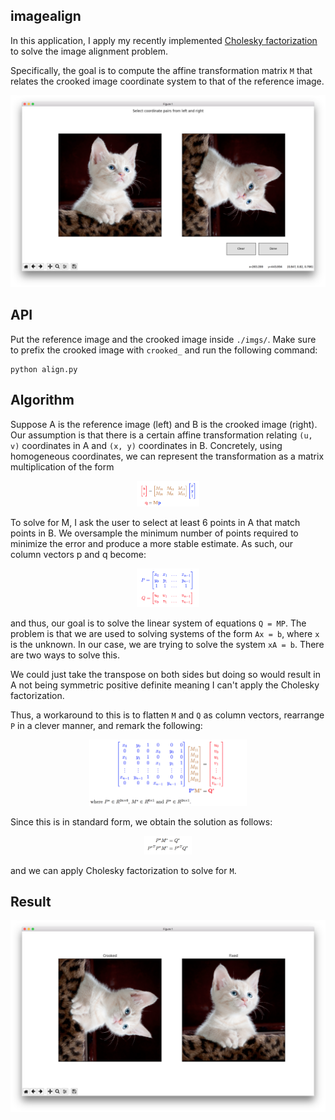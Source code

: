 ## imagealign

In this application, I apply my recently implemented [Cholesky factorization](https://github.com/kevinzakka/linalg/tree/master/cholesky) to solve the image alignment problem.

Specifically, the goal is to compute the affine transformation matrix `M` that relates the crooked image coordinate system to that of the reference image.

<p align="center">
 <img src="./assets/gui.png" alt="Drawing">
</p>

## API

Put the reference image and the crooked image inside `./imgs/`. Make sure to prefix the crooked image with `crooked_` and run the following command:

```
python align.py
```

## Algorithm

Suppose A is the reference image (left) and B is the crooked image (right). Our assumption is that there is a certain affine transformation relating `(u, v)` coordinates in A and `(x, y)` coordinates in B. Concretely, using homogeneous coordinates, we can represent the transformation as a matrix multiplication of the form

<p align="center">
 <img src="./assets/p1.png" alt="Drawing", width=20%>
</p>

To solve for M, I ask the user to select at least 6 points in A that match points in B. We oversample the minimum number of points required to minimize the error and produce a more stable estimate. As such, our column vectors p and q become:

<p align="center">
 <img src="./assets/p2.png" alt="Drawing", width=20%>
</p>

and thus, our goal is to solve the linear system of equations `Q = MP`. The problem is that we are used to solving systems of the form `Ax = b`, where `x` is the unknown. In our case, we are trying to solve the system `xA = b`. There are two ways to solve this. 

We could just take the transpose on both sides but doing so would result in A not being symmetric positive definite meaning I can't apply the Cholesky factorization.

Thus, a workaround to this is to flatten `M` and `Q` as column vectors, rearrange `P` in a clever manner, and remark the following:

<p align="center">
 <img src="./assets/p3.png" alt="Drawing", width=50%>
</p>

Since this is in standard form, we obtain the solution as follows:

<p align="center">
 <img src="./assets/p4.png" alt="Drawing", width=15%>
</p>

and we can apply Cholesky factorization to solve for `M`.

## Result

<p align="center">
 <img src="./assets/result.png" alt="Drawing">
</p>
